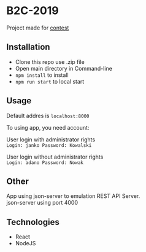 # B2C-2019
 
Project made for [contest](http://bee2code.pl/konkurs/)

## Installation

- Clone this repo use .zip file
- Open main directory in Command-line
- `npm install` to install 
- `npm run start` to local start 

## Usage

Default addres is `localhost:8000`

To using app, you need account:

User login with administrator rights  
`Login: janko Password: Kowalski`
   
User login  without administrator rights  
`Login: adano Password: Nowak`


## Other

App using json-server to emulation REST API Server.  
json-server using port 4000 

## Technologies

- React
- NodeJS
